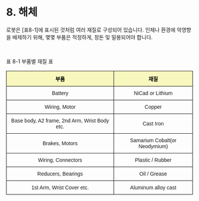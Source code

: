 ﻿# 8. 해체

로봇은 [표8-1]에 표시된 것처럼 여러 재질로 구성되어 있습니다. 인체나 환경에 악영향을 배제하기 위해, 몇몇 부품은 적정하게, 정돈 및 밀봉되어야 합니다.

<br>

표 8-1 부품별 재질 표
<style type="text/css">
.tg  {border-collapse:collapse;border-spacing:0;}
.tg td{border-color:black;border-style:solid;border-width:1px;font-family:Arial, sans-serif;font-size:14px;
  overflow:hidden;padding:10px 5px;word-break:normal;}
.tg th{border-color:black;border-style:solid;border-width:1px;font-family:Arial, sans-serif;font-size:14px;
  font-weight:normal;overflow:hidden;padding:10px 5px;word-break:normal;}
.tg .tg-jafi{background-color:#f8f8be;color:#000000;font-weight:bold;text-align:center;vertical-align:middle}
.tg .tg-nrix{text-align:center;vertical-align:middle}
</style>
<table class="tg">
<thead>
  <tr>
    <th class="tg-jafi">부품</th>
    <th class="tg-jafi">재질</th>
  </tr>
</thead>
<tbody>
  <tr>
    <td class="tg-nrix">Battery</td>
    <td class="tg-nrix">NiCad or Lithium</td>
  </tr>
  <tr>
    <td class="tg-nrix">Wiring, Motor</td>
    <td class="tg-nrix">Copper</td>
  </tr>
  <tr>
    <td class="tg-nrix">Base body, A2 frame, 2nd Arm, Wrist Body etc.</td>
    <td class="tg-nrix">Cast Iron</td>
  </tr>
  <tr>
    <td class="tg-nrix">Brakes, Motors</td>
    <td class="tg-nrix">Samarium Cobalt(or Neodymium)</td>
  </tr>
  <tr>
    <td class="tg-nrix">Wiring, Connectors</td>
    <td class="tg-nrix">Plastic / Rubber</td>
  </tr>
  <tr>
    <td class="tg-nrix">Reducers, Bearings</td>
    <td class="tg-nrix">Oil / Grease</td>
  </tr>
  <tr>
    <td class="tg-nrix">1st Arm, Wrist Cover etc.</td>
    <td class="tg-nrix">Aluminum alloy cast</td>
  </tr>
</tbody>
</table>